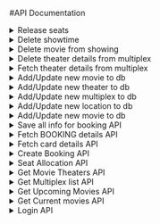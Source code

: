 #API Documentation

<details>

<summary> Release seats</summary>

URL format: POST
/removeMovie

Request format:

```yaml
{
    "bookingid": 1
}
```


```yaml
[
    {
        "seatdetailid": 1
    },
    {
        "seatdetailid": 5
    },
    {
        "seatdetailid": 6
    },
    [
        {
            "showingdetailid": 1
        }
    ]
]
```

</details>


<details>

<summary> Delete showtime</summary>

URL format: POST
/removeMovie

Request format:

```yaml
{
    "showingid": 22,
    "showtime": "17:00:00"
}
```


```yaml
[   ]
```

</details>


<details>

<summary> Delete movie from showing </summary>

URL format: POST
/removeMovie

Request format:

```yaml
{
    "showingid": 1
}
```


```yaml
[   ]
```

</details>

<details>

<summary> Delete theater details from multiplex </summary>

URL format: POST
/removeTheater

Request format:

```yaml
{
    "theaterid": 1
}
```


```yaml
[   ]
```

</details>

<details>

<summary> Fetch theater details from multiplex </summary>

URL format: POST
/getalltheaters

Request format:

```yaml
{
    "multiplexid": 1
}
```

Response format: Response truncated to two records only 

```yaml
[
    {
        "noofrows": 4,
        "noofcolumns": 5,
        "price": "12.00, 12.00, 12.25, 12.25",
        "mmovieid": "1, 2, 3",
        "mmovienames": "Creator, Killers Of The Flower Moon, Paw Patrol",
        "mshowtimes": "{10:00:00,12:00:00}, {15:00:00,17:00:00}, {}",
        "multiplexid": 1,
        "noofseats": 10,
        "theaterid": 1,
        "theaternumber": 1
    },
    {
        "mmovieid": "1, 3",
        "mmovienames": "Creator, Killers Of The Flower Moon",
        "mshowtimes": null,
        "multiplexid": 1,
        "noofseats": 10,
        "theaterid": 2,
        "theaternumber": 2
    }
]
```

</details>


<details>

<summary> Add/Update new movie to db </summary>

URL format: POST
/addMovie

Request format:

```yaml
{
    "movieid": 6,//provide this only for update, else do not send this
    "moviename": "Utah",
    "runtimeminutes": "66",
    "releasedate": "2024-10-13",
    "endshowingdate": "2024-12-13",
    "poster": "utah.jpg"
}
```

Response format: Response truncated to two records only 

```yaml
[
    {
        "movieid": 6
    }
]
```

</details>

<details>

<summary> Add/Update new theater to db </summary>

URL format: POST
/addTheater

Request format:

```yaml
{
    "theaterid": 55,//provide this only for update, else do not send this
    "showingid": "29,29,30,30",//provide this only for update, else do not send this
    "multiplexid": 7,
    "noofseats": 20,
    "theaternumber": 6,
    "noofrows": 4,
    "noofcolumns": 5,
    "movieid": "1, 1, 3, 3",
    "price": "12.00, 12.00, 12.25, 12.25",
    "showtimes": "10:00:00, 12:00:00, 15:00:00, 17:00:00"
}
```

Response format: Response truncated to two records only 

```yaml

[
    {
        "theaterid": 17
    }
]

```

</details>

<details>

<summary> Add/Update new multiplex to db </summary>

URL format: POST
/addMultiplex

Request format:

```yaml
{
    "multiplexid": 7,//provide this only for update, else do not send this
    "multiplexname": "AMC Saratoga",
    "locationid": 3,
    "address": "Utah",
    "nooftheaters": 5
}
```

Response format: Response truncated to two records only 

```yaml
[
    {
        "multiplexid": 7
    }
]
```

</details>

<details>

<summary> Add/Update new location to db </summary>

URL format: POST
/addLocation

Request format:

```yaml
{
    "locationid": 3,//provide this only for update, else do not send this
    "city":"San Jose",
    "postalcode": 95126,
    "noofmultiplex": 3
}
```

Response format: Response truncated to two records only 

```yaml
[
    {
        "locationid": 3
    }
]
```

</details>

<details>

<summary> Add/Update new movie to db </summary>

URL format: POST
/addMovie

Request format:

```yaml
{
    "movieid": 6,//provide this only for update, else do not send this
    "moviename": "Utah",
    "runtimeminutes": "66",
    "releasedate": "2024-10-13",
    "endshowingdate": "2024-12-13",
    "poster": "utah.jpg"
}
```

Response format: Response truncated to two records only 

```yaml
[
    {
        "movieid": 6
    }
]
```

</details>

<details>

<summary> Save all info for booking API </summary>

URL format: POST
/saveBooking

Request format:

```yaml
{
    "card_number": "",
    "cvv": "",
    "exp": "",
    "email": "freddy1@gmail.com",
    "rewardpointsused": 0,
    "userdetails": "{'userid': 1, 'card_num': 7788, 'email': 'freddy1@gmail.com', 'membership': True, 'rewards': 10}",
    "moviedetails": "{'moviename': 'Paw Patrol', 'multiplex': 'AMC SARATOGA', 'theater': 3, 'bookingid': '1', 'showdate': '2023-12-13', 'showtime': '19:00:00', 'showingdetailid': 1, 'noofseats': 3, 'seats': [3]}",
    "payment": "{'price': 37.5, 'discount': 0.0, 'tax': 1.88, 'fee': 2.5, 'total': 41.88}"
}
```

Response format: Response truncated to two records only 

```yaml
[
    [
    {
        "seatdetailid": 4
    },
    {
        "bookingid": 1,
        "num_seats_booked": 3,
        "showingdetailid": 1
    },
    {
        "seatsavailable": -4,
        "seatstaken": 24
    },
    {
        "showingdetailid": 1
    }
]
]
```

</details>

<details>

<summary> Fetch BOOKING details API </summary>

URL format: POST
/getBookingDetails

Request format:

```yaml
{
    "bookingid":1
}
```

Response format: Response truncated to two records only 

```yaml
[
    {
        "array_length": 1,
        "discount": "$0.00",
        "price": "$2.50",
        "showdate": "2023-12-13",
        "showingdetailid": 1,
        "showingid": 1,
        "showtime": "19:00:00"
    }
]
```

</details>

<details>

<summary> Fetch card details API </summary>

URL format: POST
/getCardDetails

Request format:

```yaml
{
    "userid": 1
}
```

Response format: Response truncated to two records only 

```yaml

```

</details>


<details>

<summary> Create Booking API </summary>

URL format: POST
/createbooking

Request format:

```yaml
{
    "seatid": [2],
    "showingdetailid":1,
    "userid":1
}
```

Response format: Response truncated to two records only 

```yaml
[
    {
        "bookingid": 5
    }
]
```

</details>


<details>

<summary> Seat Allocation API </summary>

URL format: POST
/getseatmatrix

Request format:

```yaml
{
    "theaterid":1,
    "showdetailid":2
}
```

Response format: Response truncated to two records only 

```yaml
[
    {
        "istaken": false,
        "noofcolumns": 5,
        "noofrows": 2,
        "rownum": 1,
        "seatdetailid": 11,
        "seatid": 1,
        "seatno": 1,
        "showingdetailid": 2,
        "theaterid": 1
    },
    {
        "istaken": false,
        "noofcolumns": 5,
        "noofrows": 2,
        "rownum": 1,
        "seatdetailid": 12,
        "seatid": 2,
        "seatno": 5,
        "showingdetailid": 2,
        "theaterid": 1
    }
]
```

</details>


<details>

<summary> Get Movie Theaters API </summary>

URL format:
/getmovietheaters

Request format: POST

```yaml
{
    "movieid": 1,
    "multiplexid": 1,
    "chosenDate" : "2023-12-13"
}
```

Response format: 

```yaml
[
    {
        "discounts": "$0.00, $0.75",
        "movieid": 1,
        "moviename": "Killers Of The Flower Moon",
        "mshowtimes": "14:00:00, 19:00:00",
        "multiplexid": 1,
        "multiplexname": "ABC multiplex",
        "poster": "KillersOfTheFlowerMoon.jpeg",
        "price": "$2.50",
        "showingid": 1,
        "showingdetailids": "1, 2",
        "theaterid": 1,
        "theaternumber": 1
    }
]
```

</details>

<details>

<summary> Get Multiplex list API </summary>

URL format: GET
/multiplexlist

Request format:

{
    "locationid": 1
}
OR
{}

Response format: Response truncated to two records only 

```yaml
[
    {
        "multiplexid": 1,
        "multiplexname": "ABC multiplex"
    },
    {
        "multiplexid": 2,
        "multiplexname": "DEF multiplex"
    }
]
```

</details>

<details>

<summary> Get Upcoming Movies API </summary>

URL format: GET
/upcomingmovies

Request format:

Response format: 

```yaml
[
    {
        "movieid": 5,
        "moviename": "Tenet",
        "poster": "Tenet.jpg",
        "runtimeminutes": 202
    }
]
```

</details>

<details>

<summary> Get Current movies API </summary>

URL format: GET
/currentmovies

Request format:

Response format: Response truncated to two records only 

```yaml
[
    {
        "movieid": 1,
        "moviename": "Killers Of The Flower Moon",
        "poster": "KillersOfTheFlowerMoon.jpeg",
        "runtimeminutes": 123
    },
    {
        "movieid": 2,
        "moviename": "Paw Patrol",
        "poster": "PawPatrol.jpeg",
        "runtimeminutes": 187
    }
]
```

</details>


<details>

<summary> Login API </summary>

URL format: POST
/signin

Request format:

```yaml
{
    "username": "freddy1@gmail.com",
    "password": "fred1"
}
```

Response format: 

```yaml
[
    {
        "ispremium": true,
        "membershipid": 1,
        "membershiptilldate": "Sun, 13 Oct 2024 00:00:00 GMT",
        "membershiptype": "Premium",
        "rewardpoints": 10,
        "userid": 1,
        "username": "freddy1@gmail.com"
    }
]
```

</details>
